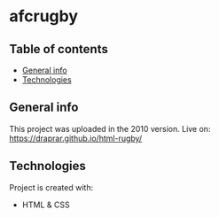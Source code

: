 # afcrugby
## Table of contents
* [General info](#general-info)
* [Technologies](#technologies)

## General info
This project was uploaded in the 2010 version.
Live on: https://draprar.github.io/html-rugby/
	
## Technologies
Project is created with:
* HTML & CSS
